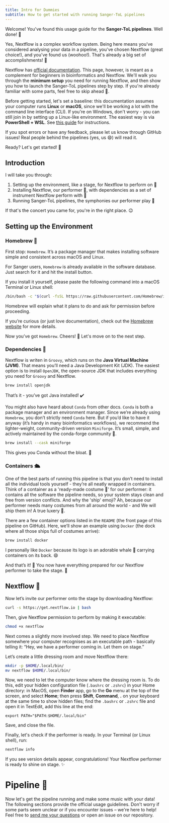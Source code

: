 ```yaml
---
title: Intro for Dummies
subtitle: How to get started with running Sanger-ToL pipelines
---
```


Welcome! You've found this usage guide for the **Sanger-ToL pipelines**. Well done! :tada:

Yes, Nextflow is a complex workflow system. Being here means you've considered analysing your data in a pipeline, you've chosen Nextflow (great choice!), and you've found us (woohoo!). That's already a big set of accomplishments! :star2:

Nextflow has [official documentation](https://www.nextflow.io/docs/latest/). This page, however, is meant as a complement for beginners in bioinformatics and Nextflow. We'll walk you through the **minimum setup** you need for running Nextflow, and then show you how to launch the Sanger-ToL pipelines step by step. If you're already familiar with some parts, feel free to skip ahead :racehorse:.

Before getting started, let's set a baseline: this documentation assumes your computer runs **Linux** or **macOS**, since we'll be working a lot with the command line interface (CLI). If you're on Windows, don't worry - you can still join in by setting up a Linux-like environment. The easiest way is via **PowerShell + WSL**. See [this guide](https://seqera.io/blog/setup-nextflow-on-windows/) for instructions.

If you spot errors or have any feedback, please let us know through GitHub issues! Real people behind the pipelines (yes, us :smile:) will read it.

Ready? Let's get started! :rocket:

## Introduction

I will take you through:

1. Setting up the environment, like a stage, for Nextflow to perform on :mirror_ball:
2. Installing Nextflow, our performer :man_dancing:, with dependencies as a set of instrument Nextflow perform with :violin:
3. Running Sanger-ToL pipelines, the symphonies our performer play :musical_score:

If that's the concert you came for, you're in the right place. :wink:

## Setting up the Environment

### Homebrew :beer:

First stop: `Homebrew`. It’s a package manager that makes installing software simple and consistent across macOS and Linux.

For Sanger users, `Homebrew` is already available in the software database. Just search for it and hit the install button.

If you install it yourself, please paste the following command into a macOS Terminal or Linux shell:

```bash
/bin/bash -c "$(curl -fsSL https://raw.githubusercontent.com/Homebrew/install/HEAD/install.sh)"
```

Homebrew will explain what it plans to do and ask for permission before proceeding.

If you’re curious (or just love documentation), check out the [Homebrew website](https://brew.sh/) for more details.

Now you’ve got `Homebrew`. Cheers! :beers: Let's move on to the next step.

### Dependencies :toolbox:

Nextflow is writen in `Groovy`, which runs on the **Java Virtual Machine (JVM)**. That means you’ll need a Java Development Kit (JDK). The easiest option is to install `OpenJDK`, the open-source JDK that includes everything you need for `Groovy` and Nextflow.

```bash
brew install openjdk
```

That’s it - you’ve got Java installed! :heavy_check_mark:

You might also have heard about `Conda` from other docs. `Conda` is both a package manager and an environment manager. Since we’re already using `Homebrew`, you don’t strictly need `Conda` here. But if you’d like to have it anyway (it’s handy in many bioinformatics workflows), we recommend the lighter-weight, community-driven version `Miniforge`. It’s small, simple, and actively maintained by the conda-forge community :heartbeat:.

```bash
brew install --cask miniforge
```

This gives you Conda without the bloat. :fairy:

### Containers :passenger_ship:

One of the best parts of running this pipeline is that you don’t need to install all the individual tools yourself - they’re all neatly wrapped in containers. Think of a container as a 'ready-made costume :dress:' for our performer: it contains all the software the pipeline needs, so your system stays clean and free from version conflicts. And why the 'ship' emoji? Ah, because our performer needs many costumes from all around the world - and We will ship them in! A true luxery :nail_care:.

There are a few container options listed in the `README` (the front page of this pipeline on GitHub). Here, we’ll show an example using `Docker` (the dock where all those ships full of costumes arrive):

```bash
brew install docker
```

I personally like `Docker` because its logo is an adorable whale :whale: carrying containers on its back. :smile:

And that’s it! :popcorn: You now have everything prepared for our Nextflow performer to take the stage. :dancer:

## Nextflow :rainbow:

Now let’s invite our performer onto the stage by downloading Nextflow:

```bash
curl -s https://get.nextflow.io | bash
```

Then, give Nextflow permission to perform by making it executable:

```bash
chmod +x nextflow
```

Next comes a slightly more involved step. We need to place Nextflow somewhere your computer recognises as an executable path - basically telling it: “Hey, we have a performer coming in. Let them on stage.”

Let’s create a little dressing room and move Nextflow there:

```bash
mkdir -p $HOME/.local/bin/
mv nextflow $HOME/.local/bin/
```

Now, we need to let the computer know where the dressing room is. To do this, edit your hidden configuration file (`.bashrc` or `.zshrc`) in your Home directory: in MacOS, open **Finder** app, go to the **Go** menu at the top of the screen, and select **Home**; then press **Shift**, **Command**, **.** on your keyboard at the same time to show hidden files; find the `.bashrc` or `.zshrc` file and open it in TextEdit, add this line at the end:

`export PATH="$PATH:$HOME/.local/bin"`

Save, and close the file.

Finally, let's check if the performer is ready. In your Terminal (or Linux shell), run:

```bash
nextflow info
```

If you see version details appear, congratulations! Your Nextflow performer is ready to shine on stage. :sparkles:

# Pipeline :musical_note:

Now let's get the pipeline running and make some music with your data!
The following sections provide the official usage guidelines. Don't worry if some parts seem unclear or if you encounter issues – we're here to help! Feel free to [send me your questions](https://forms.gle/Rn1bWMXamhdoBBeDA) or open an issue on our repository.

